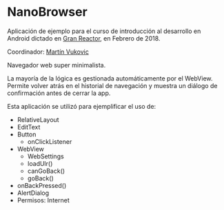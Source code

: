 # NanoBrowser
Aplicación de ejemplo para el curso de introducción al desarrollo en Android dictado en [Gran Reactor](https://granreactor.comg), en Febrero de 2018.

Coordinador: [Martín Vukovic](https://martin.tttdevs.com)

Navegador web super minimalista. 

La mayoría de la lógica es gestionada automáticamente por el WebView. Permite volver atrás en el historial de navegación y muestra un diálogo de confirmación antes de cerrar la app.

Esta aplicación se utilizó para ejemplificar el uso de:

- RelativeLayout
- EditText
- Button
  - onClickListener
- WebView
  - WebSettings
  - loadUlr()
  - canGoBack()
  - goBack()
- onBackPressed()
- AlertDialog
- Permisos: Internet